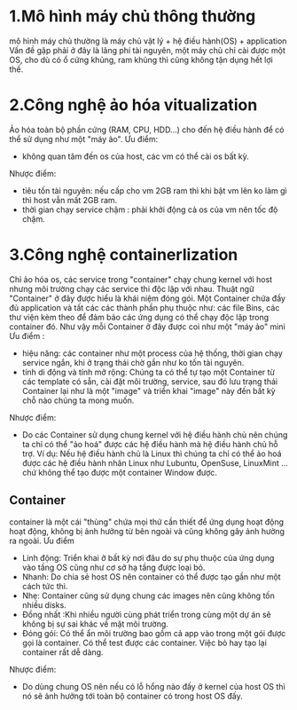# 1.Mô hình máy chủ thông thường
mô hình máy chủ thường là máy chủ vật lý + hệ điều hành(OS) + application
Vấn đề gặp phải ở đây là lãng phí tài nguyên, một máy chủ chỉ cài được một OS, cho dù có ổ cứng khủng, ram khủng thì cũng không tận dụng hết lợi thế.
# 2.Công nghệ ảo hóa vitualization
Ảo hóa toàn bộ phần cứng (RAM, CPU, HDD...) cho đến hệ điều hành để có thể sử dụng như một "máy ảo".
Ưu điểm:
- không quan tâm đến os của host, các vm có thể cài os bất kỳ.

Nhược điểm:
- tiêu tốn tài nguyên: nếu cấp cho vm 2GB ram thì khi bật vm lên ko làm gì thì host vẫn mất 2GB ram.
- thời gian chạy service chậm : phải khởi động cả os của vm nên tốc độ chậm.
# 3.Công nghệ containerlization
Chỉ ảo hóa os, các service trong "container" chạy chung kernel với host nhưng môi trường chạy các service thi độc lập với nhau.
Thuật ngữ "Container" ở đây được hiểu là khái niệm đóng gói. Một Container chứa đầy đủ application và tất các các thành phần 
phụ thuộc như: các file Bins, các thư viện kèm theo để đảm bảo các ứng dụng có thể chạy độc lập trong container đó. 
Như vậy mỗi Container ở đây được coi như một "máy ảo" mini 
Ưu điểm :
- hiệu năng: các container như một process của hệ thống, thời gian chạy service ngắn, khi ở trạng thái chờ gần như ko tốn tài nguyên.
- tính di động và tính mở rộng: Chúng ta có thể tự tạo một Container từ các template có sẵn, cài đặt môi trường, service, 
sau đó lưu trạng thái Container lại như là một "image" và triển khai "image" này đến bất kỳ chỗ nào chúng ta mong muốn.

Nhược điểm:
- Do các Container sử dụng chung kernel với hệ điều hành chủ nên chúng ta chỉ có thể "ảo hoá" được các hệ điều hành mà hệ điều hành chủ hỗ trợ.
Ví dụ: Nếu hệ điều hành chủ là Linux thì chúng ta chỉ có thể ảo hoá được các hệ điều hành nhân Linux như Lubuntu, OpenSuse, LinuxMint ... 
chứ không thể tạo được một container Window được.
## Container
container là một cái "thùng" chứa mọi thứ cần thiết để ứng dụng hoạt động hoạt động, không bị ảnh hưởng từ bên ngoài và cũng không gây ảnh hưởng ra ngoài.
Ưu điểm
- Linh động: Triển khai ở bất kỳ nơi đâu do sự phụ thuộc của ứng dụng vào tầng OS cũng như cơ sở hạ tầng được loại bỏ.
- Nhanh: Do chia sẻ host OS nên container có thể được tạo gần như một cách tức thì.
- Nhẹ: Container cũng sử dụng chung các images nên cũng không tốn nhiều disks.
- Đồng nhất :Khi nhiều người cùng phát triển trong cùng một dự án sẽ không bị sự sai khác về mặt môi trường.
- Đóng gói: Có thể ẩn môi trường bao gồm cả app vào trong một gói được gọi là container. Có thể test được các container. Việc bỏ hay tạo lại container rất dễ dàng.

Nhược điểm:
- Do dùng chung OS nên nếu có lỗ hổng nào đấy ở kernel của host OS thì nó sẽ ảnh hưởng tới toàn bộ container có trong host OS đấy.
